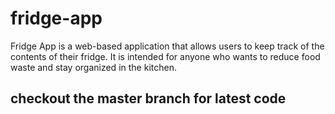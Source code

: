 # fridge-app
Fridge App is a web-based application that allows users to keep track of the contents of their fridge. It is intended for anyone who wants to reduce food waste and stay organized in the kitchen.


## checkout the master branch for latest code
